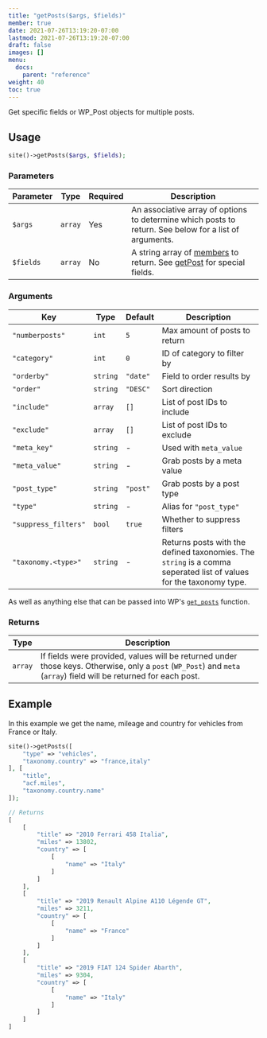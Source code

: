 ```yaml
---
title: "getPosts($args, $fields)"
member: true
date: 2021-07-26T13:19:20-07:00
lastmod: 2021-07-26T13:19:20-07:00
draft: false
images: []
menu: 
  docs:
    parent: "reference"
weight: 40
toc: true
---
```


Get specific fields or WP_Post objects for multiple posts.

## Usage

```php
site()->getPosts($args, $fields);
```

### Parameters

| Parameter | Type    | Required | Description                                                                                                                                     |
| --------- | ------- | -------- | ----------------------------------------------------------------------------------------------------------------------------------------------- |
| `$args`   | `array` | Yes      | An associative array of options to determine which posts to return. See below for a list of arguments.                                          |
| `$fields` | `array` | No       | A string array of [members](https://developer.wordpress.org/reference/classes/wp_post) to return. See [getPost](../getpost) for special fields. |

### Arguments
| Key                  | Type     | Default  | Description                                                                                                        |
| -------------------- | -------- | -------- | ------------------------------------------------------------------------------------------------------------------ |
| `"numberposts"`      | `int`    | `5`      | Max amount of posts to return                                                                                      |
| `"category"`         | `int`    | `0`      | ID of category to filter by                                                                                        |
| `"orderby"`          | `string` | `"date"` | Field to order results by                                                                                          |
| `"order"`            | `string` | `"DESC"` | Sort direction                                                                                                     |
| `"include"`          | `array`  | `[]`     | List of post IDs to include                                                                                        |
| `"exclude"`          | `array`  | `[]`     | List of post IDs to exclude                                                                                        |
| `"meta_key"`         | `string` | -        | Used with `meta_value`                                                                                             |
| `"meta_value"`       | `string` | -        | Grab posts by a meta value                                                                                         |
| `"post_type"`        | `string` | `"post"` | Grab posts by a post type                                                                                          |
| `"type"`             | `string` | -        | Alias for `"post_type"`                                                                                            |
| `"suppress_filters"` | `bool`   | `true`   | Whether to suppress filters                                                                                        |
| `"taxonomy.<type>"`  | `string` | -        | Returns posts with the defined taxonomies. The `string` is a comma seperated list of values for the taxonomy type. |

As well as anything else that can be passed into WP's [`get_posts`](https://developer.wordpress.org/reference/functions/get_posts/) function.

### Returns

| Type    | Description                                                                                                                                                        |
| ------- | ------------------------------------------------------------------------------------------------------------------------------------------------------------------ |
| `array` | If fields were provided, values will be returned under those keys. Otherwise, only a `post` (`WP_Post`) and `meta` (`array`) field will be returned for each post. |

## Example

In this example we get the name, mileage and country for vehicles from France or Italy.

```php
site()->getPosts([
    "type" => "vehicles",
    "taxonomy.country" => "france,italy"
], [
    "title",
    "acf.miles",
    "taxonomy.country.name"
]);

// Returns
[
    [
        "title" => "2010 Ferrari 458 Italia",
        "miles" => 13802,
        "country" => [
            [
                "name" => "Italy"
            ]
        ]
    ],
    [
        "title" => "2019 Renault Alpine A110 Légende GT",
        "miles" => 3211,
        "country" => [
            [
                "name" => "France"
            ]
        ]
    ],
    [
        "title" => "2019 FIAT 124 Spider Abarth",
        "miles" => 9304,
        "country" => [
            [
                "name" => "Italy"
            ]
        ]
    ]
]
```